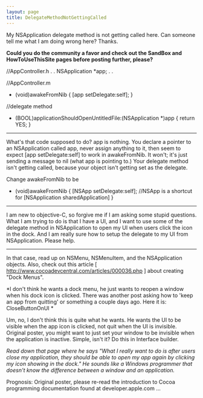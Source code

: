```yaml
---
layout: page
title: DelegateMethodNotGettingCalled
---
```




My NSApplication delegate method is not getting called here.  Can someone tell me what I am doing wrong here? Thanks.

**Could you do the community a favor and check out the SandBox and HowToUseThisSite pages before posting further, please?**

    
//AppController.h
   .
   .
   NSApplication *app;
   .
   .

//AppController.m

- (void)awakeFromNib
{
    [app setDelegate:self];
}

//delegate method
- (BOOL)applicationShouldOpenUntitledFile:(NSApplication *)app
{
    return YES;
}

----

What's that code supposed to do?     app is nothing. You declare a pointer to an NSApplication called app, never assign anything to it, then seem to expect     [app setDelegate:self] to work in awakeFromNib. It won't; it's just sending a message to nil (what     app is pointing to.) Your delegate method isn't getting called, because your object isn't getting set as the delegate.

Change awakeFromNib to be

    
- (void)awakeFromNib
{
    [NSApp setDelegate:self]; //NSApp is a shortcut for [NSApplication sharedApplication]
}


----

I am new to objective-C, so forgive me if I am asking some stupid questions.  What I am trying to do is that I have a UI, and I want to use some of the delegate method in NSApplication to open my UI when users click the icon in the dock.  And I am really sure how to setup the delegate to my UI from NSApplication.  Please help.

----

In that case, read up on NSMenu, NSMenuItem, and the NSApplication objects. Also, check out this article [ http://www.cocoadevcentral.com/articles/000036.php ] about creating "Dock Menus".

*I don't think he wants a dock menu, he just wants to reopen a window when his dock icon is clicked. There was another post asking how to 'keep an app from quitting' or something a couple days ago. Here it is: CloseButtonOnUI *

Um, no, I don't think this is quite what he wants. He wants the UI to be visible when the app icon is clicked, not quit when the UI is invisible. Original poster, you might want to just set your window to be invisible when the application is inactive. Simple, isn't it? Do this in Interface builder.

*Read down that page where he says "What I really want to do is after users close my application, they should be able to open my app again by clicking my icon showing in the dock." He sounds like a Windows programmer that doesn't know the difference between a window and an application.*

Prognosis: Original poster, please re-read the introduction to Cocoa programming documentation found at developer.apple.com ...

